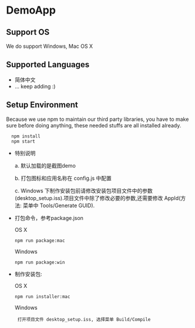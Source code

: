 # DemoApp

## Support OS

We do support Windows, Mac OS X

## Supported Languages

+ 简体中文
+ ... keep adding :)

## Setup Environment

Because we use npm to maintain our third party libraries, you have to make sure before doing anything, these needed stuffs are all installed already.

```
  npm install
  npm start
```
- 特别说明

  a. 默认加载的是截图demo
  
  b. 打包图标和应用名称在 config.js 中配置

  c. Windows 下制作安装包前请修改安装包项目文件中的参数(desktop_setup.iss).项目文件中除了修改必要的参数,还需要修改 AppId(方法: 菜单中 Tools/Generate GUID).

- 打包命令，参考package.json

    OS X

    ```
    npm run package:mac
    ```
    Windows

    ```
    npm run package:win
    ```

- 制作安装包:

    OS X

    ```
    npm run installer:mac
    ```
    Windows

    ```
     打开项目文件 desktop_setup.iss, 选择菜单 Build/Compile
    ```
